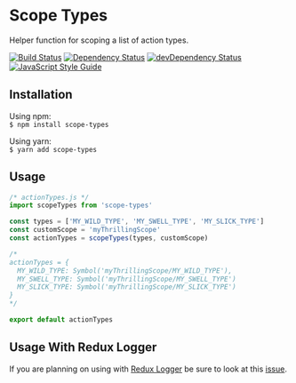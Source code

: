 # Scope Types

Helper function for scoping a list of action types.

[![Build Status](https://travis-ci.org/rongierlach/scope-types.svg?branch=master)](https://travis-ci.org/rongierlach/scope-types) [![Dependency Status](https://david-dm.org/rongierlach/scope-types.svg)](https://david-dm.org/rongierlach/scope-types) [![devDependency Status](https://david-dm.org/rongierlach/scope-types/dev-status.svg)](https://david-dm.org/rongierlach/scope-types#info=devDependencies) [![JavaScript Style Guide](https://img.shields.io/badge/code_style-standard-brightgreen.svg)](https://standardjs.com)  

## Installation
Using npm:  
`$ npm install scope-types`  

Using yarn:  
`$ yarn add scope-types`

## Usage
```javaScript
/* actionTypes.js */
import scopeTypes from 'scope-types'

const types = ['MY_WILD_TYPE', 'MY_SWELL_TYPE', 'MY_SLICK_TYPE']
const customScope = 'myThrillingScope'
const actionTypes = scopeTypes(types, customScope)

/*
actionTypes = {
  MY_WILD_TYPE: Symbol('myThrillingScope/MY_WILD_TYPE'),
  MY_SWELL_TYPE: Symbol('myThrillingScope/MY_SWELL_TYPE')
  MY_SLICK_TYPE: Symbol('myThrillingScope/MY_SLICK_TYPE')
}
*/

export default actionTypes
```

## Usage With Redux Logger
If you are planning on using with [Redux Logger](https://github.com/evgenyrodionov/redux-logger) be sure to look at this [issue](https://github.com/evgenyrodionov/redux-logger/pull/106).
